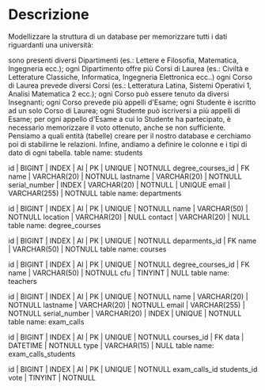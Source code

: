 # Descrizione

Modellizzare la struttura di un database per memorizzare tutti i dati riguardanti una università:

sono presenti diversi Dipartimenti (es.: Lettere e Filosofia, Matematica, Ingegneria ecc.);
ogni Dipartimento offre più Corsi di Laurea (es.: Civiltà e Letterature Classiche, Informatica, Ingegneria Elettronica ecc..)
ogni Corso di Laurea prevede diversi Corsi (es.: Letteratura Latina, Sistemi Operativi 1, Analisi Matematica 2 ecc.);
ogni Corso può essere tenuto da diversi Insegnanti;
ogni Corso prevede più appelli d'Esame;
ogni Studente è iscritto ad un solo Corso di Laurea;
ogni Studente può iscriversi a più appelli di Esame;
per ogni appello d'Esame a cui lo Studente ha partecipato, è necessario memorizzare il voto ottenuto, anche se non sufficiente. Pensiamo a quali entità (tabelle) creare per il nostro database e cerchiamo poi di stabilirne le relazioni. Infine, andiamo a definire le colonne e i tipi di dato di ogni tabella.
table name: students

id | BIGINT | INDEX | AI | PK | UNIQUE | NOTNULL
degree_courses_id | FK
name | VARCHAR(20) | NOTNULL
lastname | VARCHAR(20) | NOTNULL
serial_number | INDEX | VARCHAR(20) | NOTNULL | UNIQUE
email | VARCHAR(255) | NOTNULL
table name: departments

id | BIGINT | INDEX | AI | PK | UNIQUE | NOTNULL
name | VARCHAR(50) | NOTNULL
location | VARCHAR(20) | NULL
contact | VARCHAR(20) | NULL
table name: degree_courses

id | BIGINT | INDEX | AI | PK | UNIQUE | NOTNULL
deparments_id | FK
name | VARCHAR(50) | NOTNULL
table name: courses

id | BIGINT | INDEX | AI | PK | UNIQUE | NOTNULL
degree_courses_id | FK
name | VARCHAR(50) | NOTNULL
cfu | TINYINT | NULL
table name: teachers

id | BIGINT | INDEX | AI | PK | UNIQUE | NOTNULL
name | VARCHAR(20) | NOTNULL
lastname | VARCHAR(20) | NOTNULL
email | VARCHAR(255) | NOTNULL
serial_number | VARCHAR(20) | INDEX | UNIQUE | NOTNULL
table name: exam_calls

id | BIGINT | INDEX | AI | PK | UNIQUE | NOTNULL
courses_id | FK
data | DATETIME | NOTNULL
type | VARCHAR(15) | NULL
table name: exam_calls_students

id | BIGINT | INDEX | AI | PK | UNIQUE | NOTNULL
exam_calls_id
students_id
vote | TINYINT | NOTNULL